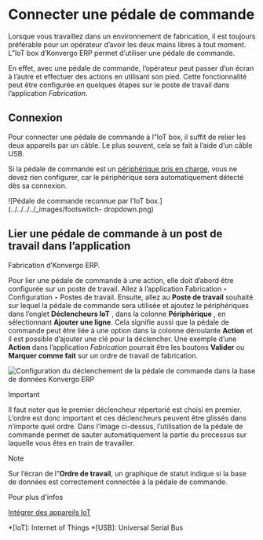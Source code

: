 # Connecter une pédale de commande

Lorsque vous travaillez dans un environnement de fabrication, il est toujours
préférable pour un opérateur d’avoir les deux mains libres à tout moment.
L”IoT box d’Konvergo ERP permet d’utiliser une pédale de commande.

En effet, avec une pédale de commande, l’opérateur peut passer d’un écran à
l’autre et effectuer des actions en utilisant son pied. Cette fonctionnalité
peut être configurée en quelques étapes sur le poste de travail dans
l’application _Fabrication_.

## Connexion

Pour connecter une pédale de commande à l”IoT box, il suffit de relier les
deux appareils par un câble. Le plus souvent, cela se fait à l’aide d’un câble
USB.

Si la pédale de commande est un [périphérique pris en
charge](https://www.odoo.com/page/iot-hardware), vous ne devez rien
configurer, car le périphérique sera automatiquement détecté dès sa connexion.

![Pédale de commande reconnue par l'IoT box.](../../../../_images/footswitch-
dropdown.png)

## Lier une pédale de commande à un post de travail dans l’application
Fabrication d’Konvergo ERP.

Pour lier une pédale de commande à une action, elle doit d’abord être
configurée sur un poste de travail. Allez à l’application Fabrication ‣
Configuration ‣ Postes de travail. Ensuite, allez au **Poste de travail**
souhaité sur lequel la pédale de commande sera utilisée et ajoutez le
périphériques dans l’onglet **Déclencheurs IoT** , dans la colonne
**Périphérique** , en sélectionnant **Ajouter une ligne**. Cela signifie aussi
que la pédale de commande peut être liée à une option dans la colonne
déroulante **Action** et il est possible d’ajouter une clé pour la déclencher.
Une exemple d’une **Action** dans l’application _Fabrication_ pourrait être
les boutons **Valider** ou **Marquer comme fait** sur un ordre de travail de
fabrication.

![Configuration du déclenchement de la pédale de commande dans la base de
données Konvergo ERP](../../../../_images/footswitch-example.png) <div class="alert alert-warning">
<p class="alert-title">
Important</p><p>Il faut noter que le premier déclencheur répertorié est choisi en premier. L’ordre est donc important et ces déclencheurs peuvent être glissés dans n’importe quel ordre. Dans l’image ci-dessus, l’utilisation de la pédale de commande permet de sauter automatiquement la partie du processus sur laquelle vous êtes en train de travailler.</p>
</div>
<div class="alert alert-primary">
<p class="alert-title">
Note</p><p>Sur l’écran de l”<b>Ordre de travail</b>, un graphique de statut indique si la base de données est correctement connectée à la pédale de commande.</p>
</div> <div class="alert alert-secondary">
<p class="alert-title">
Pour plus d'infos</p><p><a href="../../../inventory_and_mrp/manufacturing/management/using_work_centers#workcenter-iot"><span class="std std-ref">Intégrer des appareils IoT</span></a></p>
</div>

  *[IoT]: Internet of Things
  *[USB]: Universal Serial Bus

